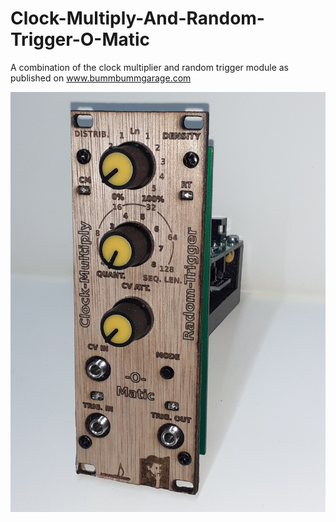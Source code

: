 # Clock-Multiply-And-Random-Trigger-O-Matic
A combination of the clock multiplier and random trigger module as published on www.bummbummgarage.com

![Clock-Multiply-And-Random-Trigger-O-Matc foto](pictures/Clock-Multiply-And-Random-Trigger-O-Matic.jpg)
